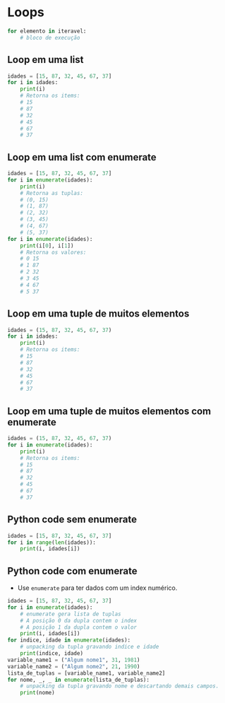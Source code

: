 # Loops
```python
for elemento in iteravel:
    # bloco de execução
```  

## Loop em uma list
```python
idades = [15, 87, 32, 45, 67, 37]
for i in idades:
    print(i)
    # Retorna os items:
    # 15
    # 87
    # 32
    # 45
    # 67
    # 37
``` 

## Loop em uma list com enumerate
```python
idades = [15, 87, 32, 45, 67, 37]
for i in enumerate(idades):
    print(i)
    # Retorna as tuplas:
    # (0, 15)
    # (1, 87)
    # (2, 32)
    # (3, 45)
    # (4, 67)
    # (5, 37)
for i in enumerate(idades):
    print(i[0], i[1])
    # Retorna os valores:
    # 0 15
    # 1 87
    # 2 32
    # 3 45
    # 4 67
    # 5 37
``` 

## Loop em uma tuple de muitos elementos
```python
idades = (15, 87, 32, 45, 67, 37)
for i in idades:
    print(i)
    # Retorna os items:
    # 15
    # 87
    # 32
    # 45
    # 67
    # 37
``` 

## Loop em uma tuple de muitos elementos com enumerate
```python
idades = (15, 87, 32, 45, 67, 37)
for i in enumerate(idades):
    print(i)
    # Retorna os items:
    # 15
    # 87
    # 32
    # 45
    # 67
    # 37
``` 

## Python code sem enumerate
```python
idades = [15, 87, 32, 45, 67, 37]
for i in range(len(idades)):
    print(i, idades[i])

``` 
## Python code com enumerate
- Use `enumerate` para ter dados com um index numérico.
```python
idades = [15, 87, 32, 45, 67, 37]
for i in enumerate(idades):
    # enumerate gera lista de tuplas
    # A posição 0 da dupla contem o index
    # A posição 1 da dupla contem o valor
    print(i, idades[i])
for indice, idade in enumerate(idades): 
    # unpacking da tupla gravando indice e idade
    print(indice, idade)
variable_name1 = ("Algum nome1", 31, 1981)
variable_name2 = ("Algum nome2", 21, 1990)
lista_de_tuplas = [variable_name1, variable_name2]
for nome, _, _ in enumerate(lista_de_tuplas): 
    # unpacking da tupla gravando nome e descartando demais campos.
    print(nome)
``` 